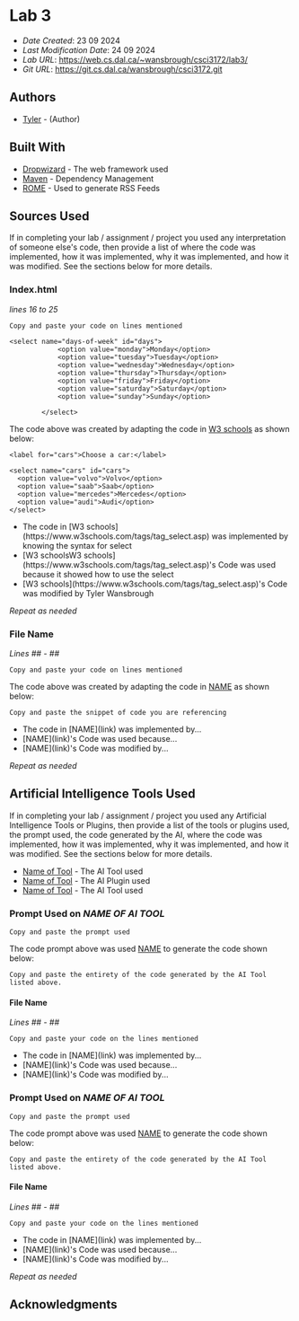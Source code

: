 # Lab 3

* *Date Created*: 23 09 2024
* *Last Modification Date*: 24 09 2024
* *Lab URL*: <https://web.cs.dal.ca/~wansbrough/csci3172/lab3/>
* *Git URL*: <https://git.cs.dal.ca/wansbrough/csci3172.git>


## Authors


* [Tyler](ty868750@dal.ca) - (Author)


## Built With

<!--- Provide a list of the frameworks used to build this application, your list should include the name of the framework used, the url where the framework is available for download and what the framework was used for, see the example below --->

* [Dropwizard](http://www.dropwizard.io/1.0.2/docs/) - The web framework used
* [Maven](https://maven.apache.org/) - Dependency Management
* [ROME](https://rometools.github.io/rome/) - Used to generate RSS Feeds



## Sources Used

If in completing your lab / assignment / project you used any interpretation of someone else's code, then provide a list of where the code was implemented, how it was implemented, why it was implemented, and how it was modified. See the sections below for more details.


### Index.html

*lines 16 to 25*

```
Copy and paste your code on lines mentioned 

<select name="days-of-week" id="days">
            <option value="monday">Monday</option>
            <option value="tuesday">Tuesday</option>
            <option value="wednesday">Wednesday</option>
            <option value="thursday">Thursday</option>
            <option value="friday">Friday</option>
            <option value="saturday">Saturday</option>
            <option value="sunday">Sunday</option>

        </select>

```

The code above was created by adapting the code in [W3 schools](https://www.w3schools.com/tags/tag_select.asp) as shown below: 

```
<label for="cars">Choose a car:</label>

<select name="cars" id="cars">
  <option value="volvo">Volvo</option>
  <option value="saab">Saab</option>
  <option value="mercedes">Mercedes</option>
  <option value="audi">Audi</option>
</select>

```

- <!---How---> The code in [W3 schools](https://www.w3schools.com/tags/tag_select.asp) was implemented by knowing the syntax for select
- <!---Why---> [W3 schoolsW3 schools](https://www.w3schools.com/tags/tag_select.asp)'s Code was used because it showed how to use the select 
- <!---How---> [W3 schools](https://www.w3schools.com/tags/tag_select.asp)'s Code was modified by Tyler Wansbrough

*Repeat as needed*


### File Name

*Lines ## - ##*

```
Copy and paste your code on lines mentioned 

```

The code above was created by adapting the code in [NAME](link) as shown below: 

```
Copy and paste the snippet of code you are referencing

```

- <!---How---> The code in [NAME](link) was implemented by...
- <!---Why---> [NAME](link)'s Code was used because...
- <!---How---> [NAME](link)'s Code was modified by...

*Repeat as needed*



## Artificial Intelligence Tools Used
If in completing your lab / assignment / project you used any Artificial Intelligence Tools or Plugins, then provide a list of the tools or plugins used, the prompt used, the code generated by the AI, where the code was implemented, how it was implemented, why it was implemented, and how it was modified. See the sections below for more details.

* [Name of Tool](http://www.dropwizard.io/1.0.2/docs/) - The AI Tool used
* [Name of Tool](http://www.dropwizard.io/1.0.2/docs/) - The AI Plugin used
* [Name of Tool](http://www.dropwizard.io/1.0.2/docs/) - The AI Tool used


### Prompt Used on *NAME OF AI TOOL*

```
Copy and paste the prompt used 

```

The code prompt above was used [NAME](link) to generate the code shown below: 

```
Copy and paste the entirety of the code generated by the AI Tool listed above.

```

#### File Name
*Lines ## - ##*

```
Copy and paste your code on the lines mentioned

```

- <!---How---> The code in [NAME](link) was implemented by...
- <!---Why---> [NAME](link)'s Code was used because...
- <!---How---> [NAME](link)'s Code was modified by...


### Prompt Used on *NAME OF AI TOOL*

```
Copy and paste the prompt used 

```

The code prompt above was used [NAME](link) to generate the code shown below: 

```
Copy and paste the entirety of the code generated by the AI Tool listed above.

```

#### File Name
*Lines ## - ##*

```
Copy and paste your code on the lines mentioned

```

- <!---How---> The code in [NAME](link) was implemented by...
- <!---Why---> [NAME](link)'s Code was used because...
- <!---How---> [NAME](link)'s Code was modified by...


*Repeat as needed*



## Acknowledgments




